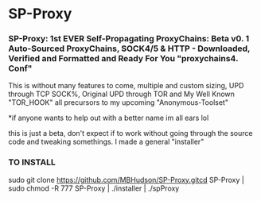 # SP-Proxy
### SP-Proxy: 1st EVER Self-Propagating ProxyChains: Beta v0. 1 Auto-Sourced ProxyChains, SOCK4/5 & HTTP - Downloaded, Verified and Formatted and Ready For You "proxychains4. Conf"
This is without many features to come, multiple and custom sizing, UPD through TCP SOCK%, Original UPD through TOR and My Well Known "TOR_HOOK" all precursors to my upcoming "Anonymous-Toolset"

*if anyone wants to help out with a better name im all ears lol

this is just a beta, don't expect if to work without going through the source code and tweaking somethings. I made a general "installer"
### TO INSTALL
sudo git clone https://github.com/MBHudson/SP-Proxy.gitcd SP-Proxy | sudo chmod -R 777 SP-Proxy | ./installer | ./spProxy
